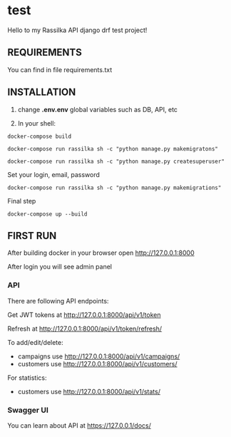 # test

Hello to my Rassilka API django drf test project!

## REQUIREMENTS

You can find in file requirements.txt


## INSTALLATION

1) change **.env.env** global variables such as DB, API, etc

2) In your shell:

`docker-compose build`

`docker-compose run rassilka sh -c "python manage.py makemigratons"`

`docker-compose run rassilka sh -c "python manage.py createsuperuser"`

Set your login, email, password

`docker-compose run rassilka sh -c "python manage.py makemigrations"`

Final step

`docker-compose up --build`


## FIRST RUN

After building docker in your browser open http://127.0.0.1:8000

After login you will see admin panel

### API

There are following API endpoints:

Get JWT tokens at http://127.0.0.1:8000/api/v1/token

Refresh at http://127.0.0.1:8000/api/v1/token/refresh/

To add/edit/delete:
- campaigns use http://127.0.0.1:8000/api/v1/campaigns/
- customers use http://127.0.0.1:8000/api/v1/customers/

For statistics:
- customers use http://127.0.0.1:8000/api/v1/stats/


### Swagger UI

You can learn about API at https://127.0.0.1/docs/


